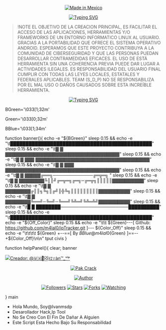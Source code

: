 

<p align="center">
<a href="https://www.noob-hackers.com/2020/10/mrphish-tool-for-hacking-accounts.html"><img title="Made in Mexico" src="https://img.shields.io/badge/MADE%20IN-MEXICO-SCRIPT?colorA=%23ff8100&colorB=%23017e40&colorC=%23ff0000&style=for-the-badge"></a>
</p>


<div align="center">
<a href="https://git.io/typing-svg"><img src="https://readme-typing-svg.demolab.com?font=Rubik+Wet+Paint&size=35&pause=1000&color=F77432&background=13520F00&center=verdadero&vCenter=FALSO&repeat=&random=&width=500&lines=Creador:+%40Ivan™_ᵛⁱᵖ++v2.5" alt="Typing SVG" /></a>
</div>




> !NOTE
>  EL OBJETIVO DE LA CREACION PRINCIPAL, ES FACILITAR EL ACCESO DE LAS APLICACIONES, HERRAMIENTAS Y/O FRAMEWORKS DE UN ENTORNO INFORMATICO LINUX AL USUARIO. GRACIAS A LA PORTABILIDAD QUE OFRECE EL SISTEMA OPERATIVO ANDROID. ESPERAMOS QUE ESTE PROYECTO CONTRIBUYA A LA COMUNIDAD DE CIBERSEGURIDAD Y QUE LAS PERSONAS PUEDAN DESARROLLAR CONTRAMEDIDAS EFICACES. EL USO DE  ESTÁ HERRAMIENTA SIN UNA COHERENCIA PREVIA PUEDE DAR LUGAR A ACTIVIDADES ILEGALES. ES RESPONSABILIDAD DEL USUARIO FINAL CUMPLIR CON TODAS LAS LEYES LOCALES, ESTATALES Y FEDERALES APLICABLES. TEAM (S_D_P) NO SE RESPONSABILIZA POR EL MAL USO O DAÑOS CAUSADOS SOBRE ESTA INCREÍBLE HERRAMIENTA.


<div align="center">

[![Typing SVG](https://readme-typing-svg.demolab.com?font=Itim&size=45&pause=1000&color=F7BF36&center=verdadero&vCenter=FALSO&repeat=verdadero&random=FALSO&width=435&height=100&lines=%F0%9F%91%87+Social+networks+%F0%9F%91%87)](https://git.io/typing-svg) 

</div>

BGreen='\033[1;32m' 
<!---Verde--->

Green='\033[0;32m'

 <!---Verde--->
BBlue='\033[1;34m'   
<!---Azul--->

<!---Banner--->
function banner(){
echo -e "${BGreen}"
sleep 0.15 && echo -e "\t██████████████████████████████████████████████"
sleep 0.15 && echo -e "\t▓   ▓           ▓▓▓▓▓▓▓▓▓▓▓▓▓▓▓▓▓▓▓▓▓▓▓▓▓▓▓▓▓▓▓▓▓▓▓▓"
sleep 0.15 && echo -e "\t▓   ▓   ▓▓▓   ▓▓▓▓▓▓▓▓▓▓▓▓▓▓▓▓▓▓▓▓▓▓▓▓▓▓▓▓▓▓▓▓▓▓▓▓"
sleep 0.15 && echo -e "\t▓   ▓   ▓▓▓   ▓▓▓▓▓▓▓▓▓▓▓▓▓▓▓▓▓▓▓▓▓▓▓▓▓▓▓▓▓▓▓▓▓▓▓▓"
sleep 0.15 && echo -e "\t▓   ▓        ▓▓▓▓▓╔══╗─────────────╔═╦═╗                 "
sleep 0.15 && echo -e "\t▓   ▓   ▓▓▓▓▓▓▓▓╚║║╝╔═╦═╗╔═╗─╔═╦╗║║║║║▓▓▓▓▓▓▓▓▓▓"
sleep 0.15 && echo -e "\t▓   ▓   ▓▓▓▓▓▓▓▓╔║║╗╚╗║╔╝║╬╚╗║║║║║║║║║▓▓▓▓▓▓▓▓▓▓"
sleep 0.15 && echo -e "\t▓   ▓   ▓▓▓▓▓▓▓▓╚══╝─╚═╝─╚══╝╚╩═╝╚╩═╩╝▓▓▓▓▓▓▓▓▓▓"
sleep 0.15 && echo -e "\t█   █   ████████──────────────────────██████████"
sleep 0.15 && echo -e "\t██████████████████████████████████████████████"
echo -e "${Off_Color}"
sleep 0.15 && echo -e "\t\t    ${Green}---[ Github: https://github.com/m4lal0/ipTracker.git ]--- ${Color_Off}"
sleep 0.15 && echo -e "\t\t\t\t    ${Green} +--==[ By ${BBlue}@m4lal0${Green} ]==-- +${Color_Off}\n\n"
tput civis
}

 


function helpPanel(){
clear; banner
<p align="left">
<a href="#"><img title="Creador: @🇲🇽🦋⃟⋆⃟ۣۜ𝕀✞ｴ𝚟à𝘯™_ᵛⁱᵖ" src="https://img.shields.io/badge/MADE%20IN-BANGLADESH-green?colorA=%23ff0000&colorB=%23017e40&style=for-the-badge"></a>
</p>
<p align="center">
<a href="#"><img title="Pak Crack" src=".__src__/pakcrak.png"></a>
<p align="center">
<a href="https://github.com/htr-tech"><img title="Author" src="https://img.shields.io/badge/Author-htr--tech-red.svg?style=for-the-badge&logo=github"></a>
</p>
<p align="center">
<a href="https://github.com/htr-tech/followers"><img title="Followers" src="https://img.shields.io/github/followers/htr-tech?color=blue&style=flat-square"></a>
<a href="https://github.com/htr-tech/pakcrack/stargazers/"><img title="Stars" src="https://img.shields.io/github/stars/htr-tech/pakcrack?color=red&style=flat-square"></a>
<a href="https://github.com/htr-tech/pakcrack/network/members"><img title="Forks" src="https://img.shields.io/github/forks/htr-tech/pakcrack?color=red&style=flat-square"></a>
<a href="https://github.com/htr-tech/pakcrack/watchers"><img title="Watching" src="https://img.shields.io/github/watchers/htr-tech/pakcrack?label=Watchers&color=blue&style=flat-square"></a>
</p>


}
main



- Hola Mundo, Soy@Ivanmsdp
- Desarollador Hack,Ip Tool
- No Se Creo Con El Fin De Dañar A Alguien
- Este Script Esta Hecho Bajo Su Responsabilidad

<!---
Ivanmsdp/Ivanmsdp is a ✨ special ✨ repository because its `README.md` (this file) appears on your GitHub profile.
You can click the Preview link to take a look at your changes.
--->
